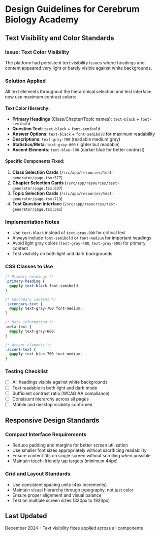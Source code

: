 # Design Guidelines for Cerebrum Biology Academy

## Text Visibility and Color Standards

### Issue: Text Color Visibility

The platform had persistent text visibility issues where headings and content appeared very light or barely visible against white backgrounds.

### Solution Applied

All text elements throughout the hierarchical selection and test interface now use maximum contrast colors:

#### **Text Color Hierarchy:**

- **Primary Headings** (Class/Chapter/Topic names): `text-black` + `font-semibold`
- **Question Text**: `text-black` + `font-semibold`
- **Answer Options**: `text-black` + `font-semibold` for maximum readability
- **Descriptions**: `text-gray-700` (readable medium gray)
- **Statistics/Meta**: `text-gray-600` (lighter but readable)
- **Accent Elements**: `text-blue-700` (darker blue for better contrast)

#### **Specific Components Fixed:**

1. **Class Selection Cards** (`/src/app/resources/test-generator/page.tsx:577`)
2. **Chapter Selection Cards** (`/src/app/resources/test-generator/page.tsx:637`)
3. **Topic Selection Cards** (`/src/app/resources/test-generator/page.tsx:713`)
4. **Test Question Interface** (`/src/app/resources/test-generator/page.tsx:361`)

### Implementation Notes

- Use `text-black` instead of `text-gray-900` for critical text
- Always include `font-semibold` or `font-medium` for important headings
- Avoid light gray colors (`text-gray-400`, `text-gray-500`) for primary content
- Test visibility on both light and dark backgrounds

### CSS Classes to Use

```css
/* Primary headings */
.primary-heading {
  @apply text-black font-semibold;
}

/* Secondary content */
.secondary-text {
  @apply text-gray-700 font-medium;
}

/* Meta information */
.meta-text {
  @apply text-gray-600;
}

/* Accent elements */
.accent-text {
  @apply text-blue-700 font-medium;
}
```

### Testing Checklist

- [ ] All headings visible against white backgrounds
- [ ] Text readable in both light and dark mode
- [ ] Sufficient contrast ratio (WCAG AA compliance)
- [ ] Consistent hierarchy across all pages
- [ ] Mobile and desktop visibility confirmed

## Responsive Design Standards

### Compact Interface Requirements

- Reduce padding and margins for better screen utilization
- Use smaller font sizes appropriately without sacrificing readability
- Ensure content fits on single screen without scrolling when possible
- Maintain touch-friendly tap targets (minimum 44px)

### Grid and Layout Standards

- Use consistent spacing units (4px increments)
- Maintain visual hierarchy through typography, not just color
- Ensure proper alignment and visual balance
- Test on multiple screen sizes (320px to 1920px)

## Last Updated

December 2024 - Text visibility fixes applied across all components
